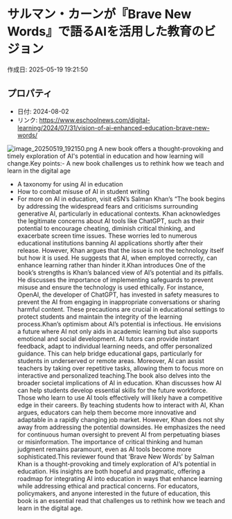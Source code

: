 # サルマン・カーンが『Brave New Words』で語るAIを活用した教育のビジョン

作成日: 2025-05-19 19:21:50

## プロパティ

- 日付: 2024-08-02
- リンク: https://www.eschoolnews.com/digital-learning/2024/07/31/vision-of-ai-enhanced-education-brave-new-words/

![image_20250519_192150.png](../assets/image_20250519_192150.png)
A new book offers a thought-provoking and timely exploration of AI's potential in education and how learning will change.Key points:- A new book challenges us to rethink how we teach and learn in the digital age
- A taxonomy for using AI in education
- How to combat misuse of AI in student writing
- For more on AI in education, visit eSN’s 
Salman Khan’s “The book begins by addressing the widespread fears and criticisms surrounding generative AI, particularly in educational contexts. Khan acknowledges the legitimate concerns about AI tools like ChatGPT, such as their potential to encourage cheating, diminish critical thinking, and exacerbate screen time issues. These worries led to numerous educational institutions banning AI applications shortly after their release. However, Khan argues that the issue is not the technology itself but how it is used. He suggests that AI, when employed correctly, can enhance learning rather than hinder it.Khan introduces One of the book’s strengths is Khan’s balanced view of AI’s potential and its pitfalls. He discusses the importance of implementing safeguards to prevent misuse and ensure the technology is used ethically. For instance, OpenAI, the developer of ChatGPT, has invested in safety measures to prevent the AI from engaging in inappropriate conversations or sharing harmful content. These precautions are crucial in educational settings to protect students and maintain the integrity of the learning process.Khan’s optimism about AI’s potential is infectious. He envisions a future where AI not only aids in academic learning but also supports emotional and social development. AI tutors can provide instant feedback, adapt to individual learning needs, and offer personalized guidance. This can help bridge educational gaps, particularly for students in underserved or remote areas. Moreover, AI can assist teachers by taking over repetitive tasks, allowing them to focus more on interactive and personalized teaching.The book also delves into the broader societal implications of AI in education. Khan discusses how AI can help students develop essential skills for the future workforce. Those who learn to use AI tools effectively will likely have a competitive edge in their careers. By teaching students how to interact with AI, Khan argues, educators can help them become more innovative and adaptable in a rapidly changing job market. However, Khan does not shy away from addressing the potential downsides. He emphasizes the need for continuous human oversight to prevent AI from perpetuating biases or misinformation. The importance of critical thinking and human judgment remains paramount, even as AI tools become more sophisticated.This reviewer found that ‘Brave New Words’ by Salman Khan is a thought-provoking and timely exploration of AI’s potential in education. His insights are both hopeful and pragmatic, offering a roadmap for integrating AI into education in ways that enhance learning while addressing ethical and practical concerns. For educators, policymakers, and anyone interested in the future of education, this book is an essential read that challenges us to rethink how we teach and learn in the digital age.